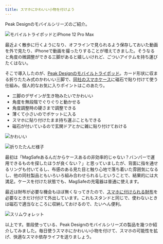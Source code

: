 ```yaml
---
title: スマホにかわいい小物を付けよう
---
```

Peak Designのモバイルシリーズのご紹介。

![](https://lh4.googleusercontent.com/xPVUwpao4tstVvnDYF-PDXgFeyDmycX8ZQphAfndP1sH8zGjF6sprbZZRFA4kxGa67sPPp3io717aH_V7y3L2oOSmqZEl5oHbL5sC3dwM7_FHsGGd5QyXB9UTBk-JZViKjm2w2FkWFDmqIIx-UQE6okezAyb4MS4or1DROyoTvBthOgxr2Zb0E4s "モバイルトライポッドとiPhone 12 Pro Max")

最近よく散歩に行くようになり、オフラインで見られるよう保存しておいた動画を外で見たり、iPhoneで動画を撮ったりすることが増えてきました。そうなると角度の微調整ができる三脚があると嬉しいけれど、ごついアイテムを持ち運びたくはない。

そこで導入したのが、[Peak Designのモバイルトライポッド](https://www.amazon.co.jp/dp/B09FRZPLL3)。カード形状に収まる折りたたみ式のかわいい三脚で、[同社のスマホケース](https://www.amazon.co.jp/dp/B09FP3HP7Z?)に磁石で貼り付けて使う仕組み。個人的なお気に入りポイントはこのあたり。

*   三脚のデザインが生き物みたいでかわいい
*   角度を無段階でぐりぐりと動かせる
*   角度調整時の硬さまで調整できる
*   薄くて小さいのでポケットに入る
*   スマホに貼り付けたまま持ち運ぶこともできる
*   磁石が付いているので玄関ドアとかに雑に貼り付けておける

![](https://lh3.googleusercontent.com/1b19JG0AA_w29VlnRvma1xUQpba5g0hU0El_OUW4ocCc-klTQbRQIsjjZefj54aN8rlouZzPvflLIC-pJ297xEOxZDB8Li-EOivmRn9YDuXBWNxqbIiaIpoTwOSYARNgdQ-_fK2Pp2o0QDytUZz2jORfEdr8LjskGcyX1oDFzeny7EWahwTooNpP "かわいい")

![](https://lh4.googleusercontent.com/pL0o0W5DH8qpd8OgVJ5VI_HfBUF3rkcMknbpgKVpKL7xzymimMaEh6nMKwdiPJ95DTYC7BJBjpohKm3Iy035fFpvNA8tJ-oeYWzSfcCGSFfy5CI2bTf9LTjhcjfcr0XiuGnoJR6s7jJi5TYz8rx5t7joNesceBzBM6CGlTlWpn4MwsMkt9LrLryX "折りたたんだ様子")

最初は「MagSafeあるんだからケースあるの非効率的じゃない？バンパーで運用できるものを探したほうが良くない？」と思っていましたが、背面に指を通せるリングも付いてるし、布感のある見た目と触り心地で落ち着いた雰囲気になるし、他の同社製品ともいろいろ組み合わせられるしということで、結果的には大満足。ケースを付けた状態でも、MagSafeの充電器は普通に使えます。

最近は財布が必要な機会もほぼ無くなってきたので、[スマホに付けられる財布](https://www.amazon.co.jp/dp/B09FSGW671)を必要なときだけ付けて外出しています。これもスタンドと同じで、使わないときは磁石で適当なところに収納しておけるので、たいへん便利。

![](https://lh4.googleusercontent.com/8lKNLGsUTpI1Sd1MrHNSeZpMZJx4zscbnjdclJrgkg0pkCGZpz3BCPlPHl6nCfGU0log5jfOkAmBjxEXAQMEGqUmfBwsLKHl3SSOGhwtO9ygpowCWVEjWiftQgbgccwGdJjvlMN_I9pYhQZcTa9QJy5t-PKXfuAO1FZZLz1GDm_Wrbo0Y87ZG_Ov "スリムウォレット")

以上です。普段使っている、Peak Designのモバイルシリーズの製品を幾つか紹介してみました。毎日使うスマホにかわいい小物を付けて、スマホの可能性を拡げ、快適なスマホ依存ライフを送りましょう。
